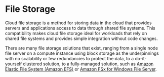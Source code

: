 # File Storage<a name="file-storage"></a>

Cloud file storage is a method for storing data in the cloud that provides servers and applications access to data through shared file systems\. This compatibility makes cloud file storage ideal for workloads that rely on shared file systems and provides simple integration without code changes\.

There are many file storage solutions that exist, ranging from a single node file server on a compute instance using block storage as the underpinnings with no scalability or few redundancies to protect the data, to a do\-it\-yourself clustered solution, to a fully\-managed solution, such as [Amazon Elastic File System \(Amazon EFS\)](AmazonEFS.md) or [Amazon FSx for Windows File Server](storage_fsx.md)\.